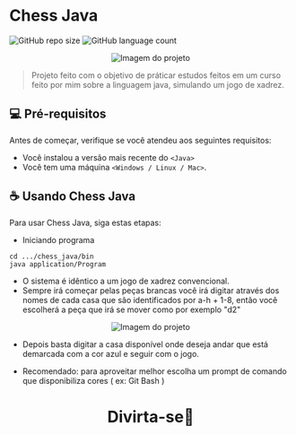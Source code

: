 # Chess Java

<!---Esses são exemplos. Veja https://shields.io para outras pessoas ou para personalizar este conjunto de escudos. Você pode querer incluir dependências, status do projeto e informações de licença aqui--->

![GitHub repo size](https://img.shields.io/github/repo-size/dauid64/chess_java?style=for-the-badge)
![GitHub language count](https://img.shields.io/github/languages/count/dauid64/chess_java?style=for-the-badge)

<p align="center">
  <img src="https://github.com/dauid64/chess_java/assets/94979678/bde06571-089b-4893-892e-8d70fce7b51a" alt="Imagem do projeto">
</p>

> Projeto feito com o objetivo de práticar estudos feitos em um curso feito por mim sobre a linguagem java, simulando um jogo de xadrez.

## 💻 Pré-requisitos

Antes de começar, verifique se você atendeu aos seguintes requisitos:

* Você instalou a versão mais recente do `<Java>`
* Você tem uma máquina `<Windows / Linux / Mac>`.

## ☕ Usando Chess Java

Para usar Chess Java, siga estas etapas:

* Iniciando programa
```
cd .../chess_java/bin
java application/Program
```

* O sistema é idêntico a um jogo de xadrez convencional.
* Sempre irá começar pelas peças brancas você irá digitar através dos nomes de cada casa que são identificados por a-h + 1-8, então você escolherá a peça que irá se mover como por exemplo "d2"

<p align="center">
  <img src="https://github.com/dauid64/chess_java/assets/94979678/9f5a17ad-8022-4ac8-9569-05bb2be5324f" alt="Imagem do projeto">
</p>

* Depois basta digitar a casa disponível onde deseja andar que está demarcada com a cor azul e seguir com o jogo.

* Recomendado: para aproveitar melhor escolha um prompt de comando que disponibiliza cores ( ex: Git Bash )

<h1 align="center">Divirta-se🥳</h1>
